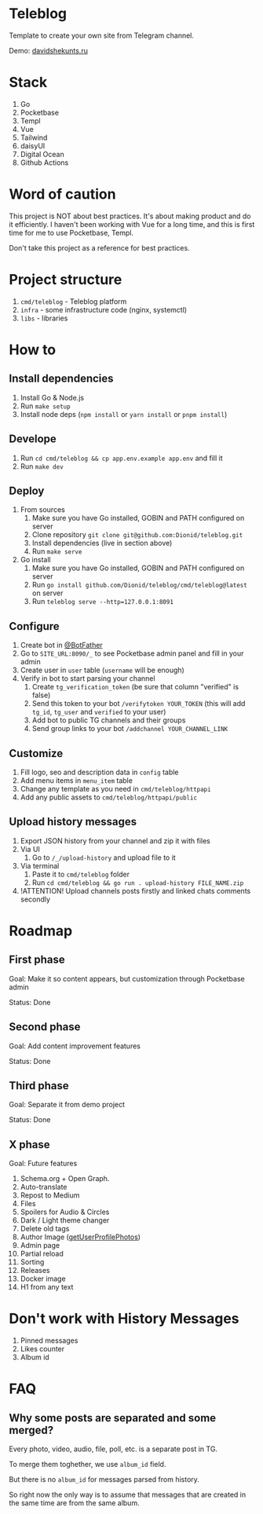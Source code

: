 # Teleblog

Template to create your own site from Telegram channel.

Demo: [davidshekunts.ru](https://davidshekunts.ru)

# Stack

1. Go
1. Pocketbase
1. Templ
1. Vue
1. Tailwind
1. daisyUI
1. Digital Ocean
1. Github Actions

# Word of caution

This project is NOT about best practices. It's about making product
and do it efficiently. I haven't been working with Vue for a long time,
and this is first time for me to use Pocketbase, Templ.

Don't take this project as a reference for best practices.

# Project structure

1. `cmd/teleblog` - Teleblog platform
1. `infra` - some infrastructure code (nginx, systemctl)
1. `libs` - libraries

# How to

## Install dependencies

1. Install Go & Node.js
1. Run `make setup`
1. Install node deps (`npm install` or `yarn install` or `pnpm install`)

## Develope

1. Run `cd cmd/teleblog && cp app.env.example app.env` and fill it
1. Run `make dev`

## Deploy

1. From sources
    1. Make sure you have Go installed, GOBIN and PATH configured on server
    1. Clone repository `git clone git@github.com:Dionid/teleblog.git`
    1. Install dependencies (live in section above)
    1. Run `make serve`
1. Go install
    1. Make sure you have Go installed, GOBIN and PATH configured on server
    1. Run `go install github.com/Dionid/teleblog/cmd/teleblog@latest` on server
    1. Run `teleblog serve --http=127.0.0.1:8091`

## Configure

1. Create bot in [@BotFather](t.me/BotFather)
1. Go to `SITE_URL:8090/_` to see Pocketbase admin panel and fill in your admin
1. Create user in `user` table (`username` will be enough)
1. Verify in bot to start parsing your channel
    1. Create `tg_verification_token` (be sure that column "verified" is false)
    1. Send this token to your bot `/verifytoken YOUR_TOKEN` (this will add `tg_id`, `tg_user` and `verified` to your user)
    1. Add bot to public TG channels and their groups
    1. Send group links to your bot `/addchannel YOUR_CHANNEL_LINK`

## Customize

1. Fill logo, seo and description data in `config` table
1. Add menu items in `menu_item` table
1. Change any template as you need in `cmd/teleblog/httpapi`
1. Add any public assets to `cmd/teleblog/httpapi/public`

## Upload history messages

1. Export JSON history from your channel and zip it with files
1. Via UI
    1. Go to `/_/upload-history` and upload file to it
1. Via terminal
    1. Paste it to `cmd/teleblog` folder
    1. Run `cd cmd/teleblog && go run . upload-history FILE_NAME.zip`
1. !ATTENTION! Upload channels posts firstly and linked chats comments secondly

# Roadmap

## First phase

Goal: Make it so content appears, but customization through Pocketbase admin

Status: Done

## Second phase

Goal: Add content improvement features

Status: Done

## Third phase

Goal: Separate it from demo project

Status: Done

## X phase

Goal: Future features

1. Schema.org + Open Graph.
1. Auto-translate
1. Repost to Medium
1. Files
1. Spoilers for Audio & Circles
1. Dark / Light theme changer
1. Delete old tags
1. Author Image ([getUserProfilePhotos](https://core.telegram.org/bots/api#getuserprofilephotos))
1. Admin page
1. Partial reload
1. Sorting
1. Releases
1. Docker image
1. H1 from any text

# Don't work with History Messages

1. Pinned messages
1. Likes counter
1. Album id

# FAQ

## Why some posts are separated and some merged?

Every photo, video, audio, file, poll, etc. is a separate post in TG.

To merge them toghether, we use `album_id` field.

But there is no `album_id` for messages parsed from history.

So right now the only way is to assume that messages that are created in the same time are from the same album.